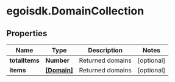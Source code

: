 # egoisdk.DomainCollection

## Properties

Name | Type | Description | Notes
------------ | ------------- | ------------- | -------------
**totalItems** | **Number** | Returned domains | [optional] 
**items** | [**[Domain]**](Domain.md) | Returned domains | [optional] 


